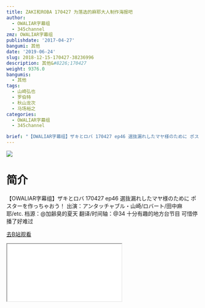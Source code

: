 ```yaml
---
title: ZAKI和ROBA 170427 为落选的麻耶大人制作海报吧
author:
  - OWALIAR字幕组
  - 345channel
zmz: OWALIAR字幕组
publishdate: '2017-04-27'
bangumi: 其他
date: '2019-06-24'
slug: 2018-12-15-170427-38236996
description: 其他&#8226;170427
weight: 9376.0
bangumis:
  - 其他
tags:
  - 山崎弘也
  - 罗伯特
  - 秋山龙次
  - 马场裕之
categories:
  - OWALIAR字幕组
  - 345channel

brief: "【OWALIAR字幕组】ザキとロバ 170427 ep46 選抜漏れしたマヤ様のために ポスターを作っちゃおう！ 出演：アンタッチャブル・山崎/ロバート/田中麻耶/etc. 档源：@加齢臭的夏天 翻译/时间轴：@34 十分有趣的地方台节目 可惜停播了好难过"
---
```

![](https://raw.githubusercontent.com/tcgriffith/owaraisite/master/static/tmpimg/3b8741b196b9e93278faa7e590d36455acf87669.jpg.480.jpg)
# 简介  
【OWALIAR字幕组】ザキとロバ 170427 ep46
選抜漏れしたマヤ様のために ポスターを作っちゃおう！
出演：アンタッチャブル・山崎/ロバート/田中麻耶/etc. 
档源：@加齢臭的夏天 
翻译/时间轴：@34
十分有趣的地方台节目 可惜停播了好难过  

[去B站观看](https://www.bilibili.com/video/av38236996/)
<div class ="resp-container"><iframe class="testiframe" src="//player.bilibili.com/player.html?aid=38236996"", scrolling="no", allowfullscreen="true" > </iframe></div> 
